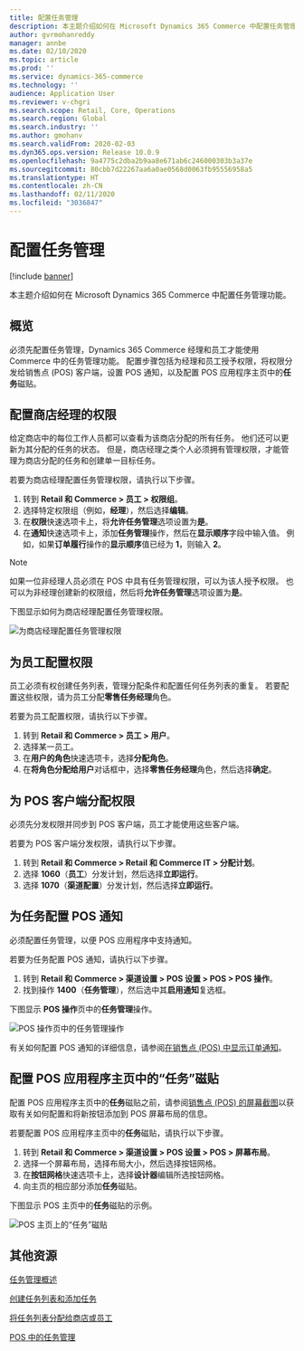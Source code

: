 ```yaml
---
title: 配置任务管理
description: 本主题介绍如何在 Microsoft Dynamics 365 Commerce 中配置任务管理功能。
author: gvrmohanreddy
manager: annbe
ms.date: 02/10/2020
ms.topic: article
ms.prod: ''
ms.service: dynamics-365-commerce
ms.technology: ''
audience: Application User
ms.reviewer: v-chgri
ms.search.scope: Retail, Core, Operations
ms.search.region: Global
ms.search.industry: ''
ms.author: gmohanv
ms.search.validFrom: 2020-02-03
ms.dyn365.ops.version: Release 10.0.9
ms.openlocfilehash: 9a4775c2dba2b9aa8e671ab6c246000303b3a37e
ms.sourcegitcommit: 80cbb7d22267aa6a0ae0568d0063fb95556958a5
ms.translationtype: HT
ms.contentlocale: zh-CN
ms.lasthandoff: 02/11/2020
ms.locfileid: "3036847"
---
```

# <a name="configure-task-management"></a>配置任务管理

[!include [banner](includes/banner.md)]

本主题介绍如何在 Microsoft Dynamics 365 Commerce 中配置任务管理功能。

## <a name="overview"></a>概览

必须先配置任务管理，Dynamics 365 Commerce 经理和员工才能使用 Commerce 中的任务管理功能。 配置步骤包括为经理和员工授予权限，将权限分发给销售点 (POS) 客户端，设置 POS 通知，以及配置 POS 应用程序主页中的**任务**磁贴。

## <a name="configure-permissions-for-store-managers"></a>配置商店经理的权限

给定商店中的每位工作人员都可以查看为该商店分配的所有任务。 他们还可以更新为其分配的任务的状态。 但是，商店经理之类个人必须拥有管理权限，才能管理为商店分配的任务和创建单一目标任务。

若要为商店经理配置任务管理权限，请执行以下步骤。

1. 转到 **Retail 和 Commerce \> 员工 \> 权限组**。
1. 选择特定权限组（例如，**经理**），然后选择**编辑**。
1. 在**权限**快速选项卡上，将**允许任务管理**选项设置为**是**。
1. 在**通知**快速选项卡上，添加**任务管理**操作，然后在**显示顺序**字段中输入值。 例如，如果**订单履行**操作的**显示顺序**值已经为 **1**，则输入 **2**。
    
> [!NOTE]
> 如果一位非经理人员必须在 POS 中具有任务管理权限，可以为该人授予权限。 也可以为非经理创建新的权限组，然后将**允许任务管理**选项设置为**是**。

下图显示如何为商店经理配置任务管理权限。

![为商店经理配置任务管理权限](media/HQ-POS-Tasks-Notifications-User-Permission.png)

## <a name="configure-permissions-for-employees"></a>为员工配置权限

员工必须有权创建任务列表，管理分配条件和配置任何任务列表的重复。 若要配置这些权限，请为员工分配**零售任务经理**角色。

若要为员工配置权限，请执行以下步骤。

1. 转到 **Retail 和 Commerce \> 员工 \> 用户**。
1. 选择某一员工。
1. 在**用户的角色**快速选项卡，选择**分配角色**。
1. 在**将角色分配给用户**对话框中，选择**零售任务经理**角色，然后选择**确定**。

## <a name="distribute-permissions-to-pos-clients"></a>为 POS 客户端分配权限

必须先分发权限并同步到 POS 客户端，员工才能使用这些客户端。

若要为 POS 客户端分发权限，请执行以下步骤。

1. 转到 **Retail 和 Commerce \> Retail 和 Commerce IT \> 分配计划**。
1. 选择 **1060**（**员工**）分发计划，然后选择**立即运行**。
1. 选择 **1070**（**渠道配置**）分发计划，然后选择**立即运行**。

## <a name="configure-pos-notifications-for-tasks"></a>为任务配置 POS 通知

必须配置任务管理，以便 POS 应用程序中支持通知。

若要为任务配置 POS 通知，请执行以下步骤。

1. 转到 **Retail 和 Commerce \> 渠道设置 \> POS 设置 \> POS \> POS 操作**。
1. 找到操作 **1400**（**任务管理**），然后选中其**启用通知**复选框。

下图显示 **POS 操作**页中的**任务管理**操作。

![POS 操作页中的任务管理操作](media/HQ-POS-Tasks-Notifications.png)

有关如何配置 POS 通知的详细信息，请参阅[在销售点 (POS) 中显示订单通知](notifications-pos.md)。

## <a name="configure-the-tasks-tile-on-a-pos-application-home-page"></a>配置 POS 应用程序主页中的“任务”磁贴

配置 POS 应用程序主页中的**任务**磁贴之前，请参阅[销售点 (POS) 的屏幕截图](pos-screen-layouts.md)以获取有关如何配置和将新按钮添加到 POS 屏幕布局的信息。

若要配置 POS 应用程序主页中的**任务**磁贴，请执行以下步骤。

1. 转到 **Retail 和 Commerce \> 渠道设置 \> POS 设置 \> POS \> 屏幕布局**。
1. 选择一个屏幕布局，选择布局大小，然后选择按钮网格。
1. 在**按钮网格**快速选项卡上，选择**设计器**编辑所选按钮网格。
1. 向主页的相应部分添加**任务**磁贴。

下图显示 POS 主页中的**任务**磁贴的示例。

![POS 主页上的“任务”磁贴](media/POS-home-screen-tasks-button-image.png)

## <a name="additional-resources"></a>其他资源

[任务管理概述](task-mgmt-overview.md)

[创建任务列表和添加任务](task-mgmt-create-lists.md)

[将任务列表分配给商店或员工](task-mgmt-assign-lists.md)

[POS 中的任务管理](task-mgmt-POS.md)
